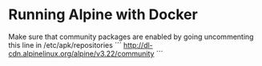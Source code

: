 # Running Alpine with Docker
Make sure that community packages are enabled by going uncommenting this line in /etc/apk/repositories
´´´
http://dl-cdn.alpinelinux.org/alpine/v3.22/community
´´´
